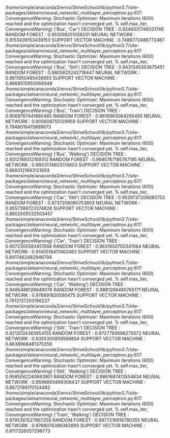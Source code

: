 /home/simple/anaconda3/envs/StriveSchool/lib/python3.7/site-packages/sklearn/neural_network/_multilayer_perceptron.py:617: ConvergenceWarning: Stochastic Optimizer: Maximum iterations (600) reached and the optimization hasn't converged yet.
  % self.max_iter, ConvergenceWarning)
('Bus', 'Car')
DECISION TREE :  0.9246031746031746
RANDOM FOREST :  0.951058201058201
NEURAL NETWORK :  0.9153439153439153
SUPPORT VECTOR MACHINE :  0.7486772486772487
/home/simple/anaconda3/envs/StriveSchool/lib/python3.7/site-packages/sklearn/neural_network/_multilayer_perceptron.py:617: ConvergenceWarning: Stochastic Optimizer: Maximum iterations (600) reached and the optimization hasn't converged yet.
  % self.max_iter, ConvergenceWarning)
('Bus', 'Still')
DECISION TREE :  0.9431345353675451
RANDOM FOREST :  0.9805825242718447
NEURAL NETWORK :  0.9611650485436893
SUPPORT VECTOR MACHINE :  0.8668515950069348
/home/simple/anaconda3/envs/StriveSchool/lib/python3.7/site-packages/sklearn/neural_network/_multilayer_perceptron.py:617: ConvergenceWarning: Stochastic Optimizer: Maximum iterations (600) reached and the optimization hasn't converged yet.
  % self.max_iter, ConvergenceWarning)
('Bus', 'Train')
DECISION TREE :  0.9069767441860465
RANDOM FOREST :  0.9616963064295485
NEURAL NETWORK :  0.905608755129959
SUPPORT VECTOR MACHINE :  0.7948016415868673
/home/simple/anaconda3/envs/StriveSchool/lib/python3.7/site-packages/sklearn/neural_network/_multilayer_perceptron.py:617: ConvergenceWarning: Stochastic Optimizer: Maximum iterations (600) reached and the optimization hasn't converged yet.
  % self.max_iter, ConvergenceWarning)
('Bus', 'Walking')
DECISION TREE :  0.9312169312169312
RANDOM FOREST :  0.9695767195767195
NEURAL NETWORK :  0.9603174603174603
SUPPORT VECTOR MACHINE :  0.6693121693121693
/home/simple/anaconda3/envs/StriveSchool/lib/python3.7/site-packages/sklearn/neural_network/_multilayer_perceptron.py:617: ConvergenceWarning: Stochastic Optimizer: Maximum iterations (600) reached and the optimization hasn't converged yet.
  % self.max_iter, ConvergenceWarning)
('Car', 'Still')
DECISION TREE :  0.9529737206085753
RANDOM FOREST :  0.9737206085753803
NEURAL NETWORK :  0.9557399723374828
SUPPORT VECTOR MACHINE :  0.8852005532503457
/home/simple/anaconda3/envs/StriveSchool/lib/python3.7/site-packages/sklearn/neural_network/_multilayer_perceptron.py:617: ConvergenceWarning: Stochastic Optimizer: Maximum iterations (600) reached and the optimization hasn't converged yet.
  % self.max_iter, ConvergenceWarning)
('Car', 'Train')
DECISION TREE :  0.9072305593451568
RANDOM FOREST :  0.9631650750341064
NEURAL NETWORK :  0.9140518417462483
SUPPORT VECTOR MACHINE :  0.8417462482946794
/home/simple/anaconda3/envs/StriveSchool/lib/python3.7/site-packages/sklearn/neural_network/_multilayer_perceptron.py:617: ConvergenceWarning: Stochastic Optimizer: Maximum iterations (600) reached and the optimization hasn't converged yet.
  % self.max_iter, ConvergenceWarning)
('Car', 'Walking')
DECISION TREE :  0.9485488126649076
RANDOM FOREST :  0.9881266490765171
NEURAL NETWORK :  0.978891820580475
SUPPORT VECTOR MACHINE :  0.7612137203166227
/home/simple/anaconda3/envs/StriveSchool/lib/python3.7/site-packages/sklearn/neural_network/_multilayer_perceptron.py:617: ConvergenceWarning: Stochastic Optimizer: Maximum iterations (600) reached and the optimization hasn't converged yet.
  % self.max_iter, ConvergenceWarning)
('Still', 'Train')
DECISION TREE :  0.9212034383954155
RANDOM FOREST :  0.9727793696275072
NEURAL NETWORK :  0.9355300859598854
SUPPORT VECTOR MACHINE :  0.8638968481375359
/home/simple/anaconda3/envs/StriveSchool/lib/python3.7/site-packages/sklearn/neural_network/_multilayer_perceptron.py:617: ConvergenceWarning: Stochastic Optimizer: Maximum iterations (600) reached and the optimization hasn't converged yet.
  % self.max_iter, ConvergenceWarning)
('Still', 'Walking')
DECISION TREE :  0.9585062240663901
RANDOM FOREST :  0.9861687413554634
NEURAL NETWORK :  0.9598893499308437
SUPPORT VECTOR MACHINE :  0.8672199170124482
/home/simple/anaconda3/envs/StriveSchool/lib/python3.7/site-packages/sklearn/neural_network/_multilayer_perceptron.py:617: ConvergenceWarning: Stochastic Optimizer: Maximum iterations (600) reached and the optimization hasn't converged yet.
  % self.max_iter, ConvergenceWarning)
('Train', 'Walking')
DECISION TREE :  0.9795361527967258
RANDOM FOREST :  0.9877216916780355
NEURAL NETWORK :  0.9768076398362893
SUPPORT VECTOR MACHINE :  0.8117326057298773

